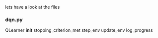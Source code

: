lets have a look at the files
### dqn.py

QLearner
__init__
stopping_criterion_met
step_env
update_env
log_progress
